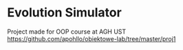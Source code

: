 # Evolution Simulator
Project made for OOP course at AGH UST
https://github.com/apohllo/obiektowe-lab/tree/master/proj1
